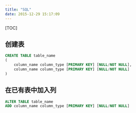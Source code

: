 ```yaml
---
title: "SQL"
date: 2015-12-29 15:17:09
---
```

[TOC]

## 创建表

``` sql
CREATE TABLE table_name
(
    column_name column_type [PRIMARY KEY] [NULL/NOT NULL],
    column_name column_type [PRIMARY KEY] [NULL/NOT NULL]
)
```

## 在已有表中加入列

``` sql
ALTER TABLE table_name
ADD column_name column_type [PRIMARY KEY] [NULL/NOT NULL]
```

